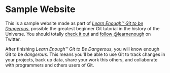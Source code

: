 # Sample Website

This is a sample website made as part of [*Learn Enough™ Git to be Dangerous*](https://www.learnenough.com/git-tutorial), possible the greatest beginner Git tutorial in the history of the Universe. You should totally [check it out](https://www.learnenough.com/#email_list) and [follow @learnenough](https://twitter.com/learnenough) on Twitter.

After finishing *Learn Enough™ Git to Be Dangerous*, you will know enough Git to be *dangerous*. This means you'll be able to use Git to track changes in your projects, back up data, share your work this others, and collaborate with programmers and others users of Git.